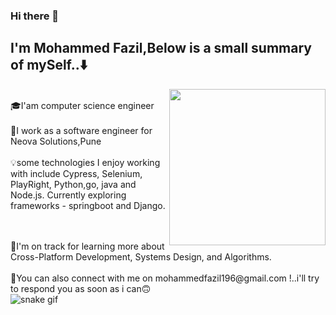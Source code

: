 ### Hi there 👋
## I'm Mohammed Fazil,Below is a small summary of mySelf..⬇️ 

<img
  align="right"
  width="250"
  height="250"
  src="https://media.giphy.com/media/u2pmTWUi0MXjyrMaVj/giphy.gif"
/>
</p><br/>
🎓I'am computer science engineer<br/>
<br/>
💫I work as a software engineer for Neova Solutions,Pune<br/>
<br/>
💡some technologies I enjoy working with include Cypress, Selenium, PlayRight, Python,go, java and Node.js. Currently exploring 
frameworks - springboot and Django.<p>
  <br/>
  <br/>
💫I'm on track for learning more about Cross-Platform Development, Systems Design, and Algorithms.<br/>
  <br/>
📧You can also connect with me on  mohammedfazil196@gmail.com !..i'll try to respond you as soon as i can🙃 
  <br/>
  
  
<img src="https://github.com/tanyarajhans/Actions/raw/output/github-contribution-grid-snake.svg" alt="snake gif" style="max-width: 100%; user-select: auto;">


